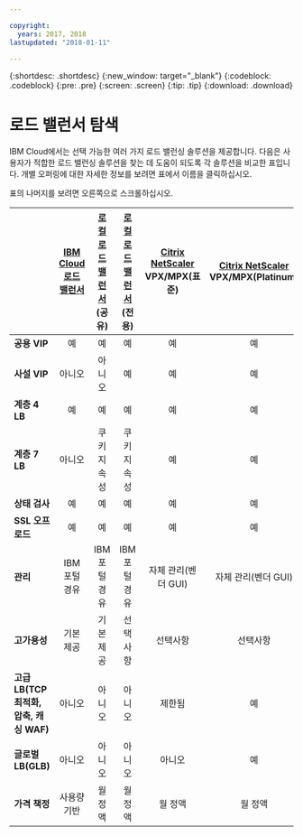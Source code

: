 ```yaml
---

copyright:
  years: 2017, 2018
lastupdated: "2018-01-11"

---
```


{:shortdesc: .shortdesc}
{:new_window: target="_blank"}
{:codeblock: .codeblock}
{:pre: .pre}
{:screen: .screen}
{:tip: .tip}
{:download: .download}

# 로드 밸런서 탐색

IBM Cloud에서는 선택 가능한 여러 가지 로드 밸런싱 솔루션을 제공합니다. 다음은 사용자가 적합한 로드 밸런싱 솔루션을 찾는 데 도움이 되도록 각 솔루션을 비교한 표입니다. 개별 오퍼링에 대한 자세한 정보를 보려면 표에서 이름을 클릭하십시오. 

표의 나머지를 보려면 오른쪽으로 스크롤하십시오.


|        | [IBM Cloud 로드 밸런서](https://console.bluemix.net/docs/infrastructure/loadbalancer-service/getting-started.html#getting-started)| [로컬 로드 밸런서](https://console.bluemix.net/docs/infrastructure/local-load-balancer/getting-started.html#getting-started)(공유)| [로컬 로드 밸런서](https://console.stage1.bluemix.net/docs/infrastructure/local-load-balancer/getting-started.html#getting-started)(전용)| [Citrix NetScaler](https://console.bluemix.net/docs/infrastructure/citrix-netscaler-vpx/getting-started.html#getting-started-with-citrix-netscaler) VPX/MPX(표준)| [Citrix NetScaler](https://console.bluemix.net/docs/infrastructure/citrix-netscaler-vpx/getting-started.html#getting-started-with-citrix-netscaler) VPX/MPX(Platinum)|
|------- | :------: | :------: | :------: | :------: | :------: |
|**공용 VIP**|예|예|예|예|예 |
|**사설 VIP**|아니오|아니오|예|예|예 |
|**계층 4 LB**|예|예|예|예|예 |
|**계층 7 LB**|아니오|쿠키 지속성|쿠키 지속성|예|예 |
|**상태 검사**|예|예|예|예|예 |
|**SSL 오프로드**|예|예|예|예|예 |
|**관리**|IBM 포털 경유|IBM 포털 경유|IBM 포털 경유|자체 관리(벤더 GUI)|자체 관리(벤더 GUI)|
|**고가용성**|기본 제공|기본 제공|선택사항|선택사항|선택사항|
|**고급 LB(TCP 최적화, 압축, 캐싱 WAF)**|아니오|아니오|아니오|제한됨|예 |
|**글로벌 LB(GLB)**|아니오|아니오|아니오|아니오|예 |
|**가격 책정**|사용량 기반|월 정액|월 정액|월 정액|월 정액|
